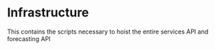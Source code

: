# Infrastructure

This contains the scripts necessary to hoist the entire services API and forecasting API
